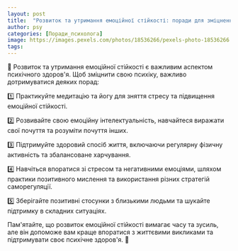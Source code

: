```yaml
---
layout: post
title:  "Розвиток та утримання емоційної стійкості: поради для зміцнення психічного здоров'я."
author: psy
categories: [Поради_психолога]
image: https://images.pexels.com/photos/18536266/pexels-photo-18536266.jpeg?auto=compress&cs=tinysrgb&fit=crop&h=627&w=1200
tags: 
---
```


🧠 Розвиток та утримання емоційної стійкості є важливим аспектом психічного здоров'я. Щоб зміцнити свою психіку, важливо дотримуватися деяких порад:

1️⃣ Практикуйте медитацію та йогу для зняття стресу та підвищення емоційної стійкості.

2️⃣ Розвивайте свою емоційну інтелектуальність, навчайтеся виражати свої почуття та розуміти почуття інших.

3️⃣ Підтримуйте здоровий спосіб життя, включаючи регулярну фізичну активність та збалансоване харчування.

4️⃣ Навчіться впоратися зі стресом та негативними емоціями, шляхом практики позитивного мислення та використання різних стратегій саморегуляції.

5️⃣ Зберігайте позитивні стосунки з близькими людьми та шукайте підтримку в складних ситуаціях.

Пам'ятайте, що розвиток емоційної стійкості вимагає часу та зусиль, але він допоможе вам краще впоратися з життєвими викликами та підтримувати своє психічне здоров'я. 🌟


